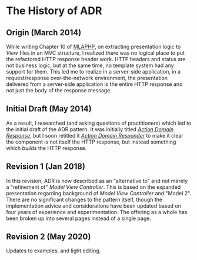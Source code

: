 # The History of ADR

## Origin (March 2014)

While writing Chapter 10 of [MLAPHP](https://leanpub.com/mlaphp), on extracting presentation logic to _View_ files in an MVC structure, I realized there was no logical place to put the refactored HTTP response header work. HTTP headers and status are not business logic, but at the same time, no template system had any support for them. This led me to realize in a server-side application, in a request/response over-the-network environment, the presentation delivered from a server-side application is the entire HTTP response and not just the body of the response message.

## Initial Draft (May 2014)

As a result, I researched (and asking questions of practitioners) which led to the initial draft of the ADR pattern. It was initially titled [_Action Domain Response_](./original.html), but I soon retitled it [_Action Domain Responder_](./original-renamed.md) to make it clear the component is not itself the HTTP response, but instead something which *builds* the HTTP response.

## Revision 1 (Jan 2018)

In this revision, ADR is now described as an "alternative to" and not merely a "refinement of" _Model View Controller_. This is based on the expanded presentation regarding background of _Model View Controller_ and "Model 2". There are no significant changes to the pattern itself, though the implementation advice and considerations have been updated based on four years of experience and experimentation. The offering as a whole has been broken up into several pages instead of a single page.

## Revision 2 (May 2020)

Updates to examples, and light editing.

